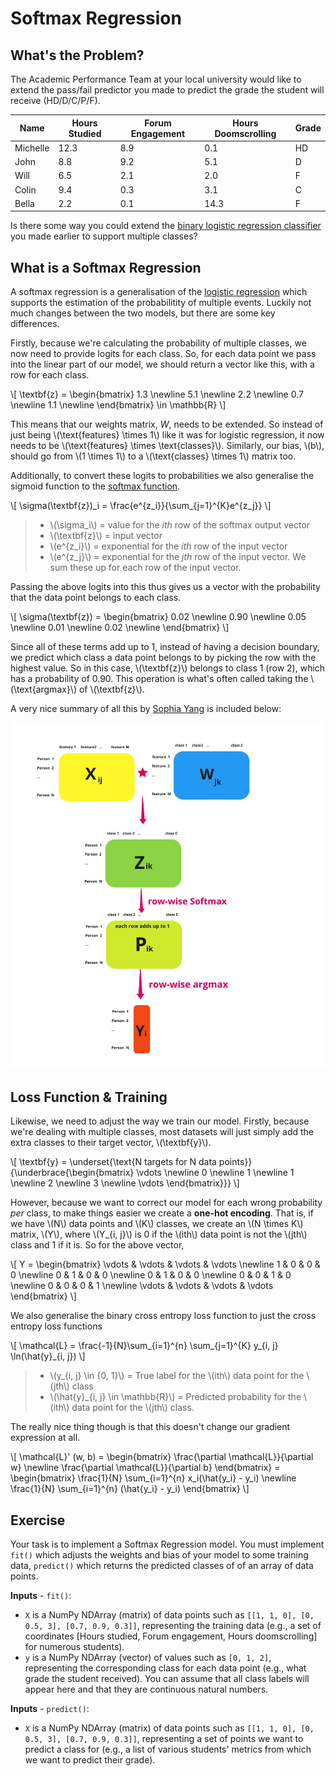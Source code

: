 # Softmax Regression

## What's the Problem?

The Academic Performance Team at your local university would like to extend the pass/fail predictor you made to predict the grade the student will receive (HD/D/C/P/F).

| Name     | Hours Studied | Forum Engagement | Hours Doomscrolling | Grade |
| -------- | ------------- | ---------------- | ------------------- | ----- |
| Michelle | 12.3          | 8.9              | 0.1                 | HD    |
| John     | 8.8           | 9.2              | 5.1                 | D     |
| Will     | 6.5           | 2.1              | 2.0                 | F     |
| Colin    | 9.4           | 0.3              | 3.1                 | C     |
| Bella    | 2.2           | 0.1              | 14.3                | F     |

Is there some way you could extend the [binary logistic regression classifier](logistic_regression.md) you made earlier to support multiple classes?

## What is a Softmax Regression

A softmax regression is a generalisation of the [logistic regression](logistic_regression.md) which supports the estimation of the probabilitity of multiple events. Luckily not much changes between the two models, but there are some key differences.

Firstly, because we're calculating the probability of multiple classes, we now need to provide logits for each class. So, for each data point we pass into the linear part of our model, we should return a vector like this, with a row for each class.

\\[
\textbf{z} = \begin{bmatrix}
1.3 \newline
5.1 \newline
2.2 \newline
0.7 \newline
1.1 \newline
\end{bmatrix} \in \mathbb{R}
\\]

This means that our weights matrix, $W$, needs to be extended. So instead of just being \\(\text{features} \times 1\\) like it was for logistic regression, it now needs to be \\(\text{features} \times \text{classes}\\). Similarly, our bias, \\(b\\), should go from \\(1 \times 1\\) to a \\(\text{classes} \times 1\\) matrix too.

Additionally, to convert these logits to probabilities we also generalise the sigmoid function to the [softmax function](https://www.wikiwand.com/en/Softmax_function).

\\[
\sigma(\textbf{z})\_i = \frac{e^{z_i}}{\sum_{j=1}^{K}e^{z_j}}
\\]

> - \\(\sigma_i\\) = value for the $ith$ row of the softmax output vector
> - \\(\textbf{z}\\) = input vector
> - \\(e^{z_i}\\) = exponential for the $ith$ row of the input vector
> - \\(e^{z_j}\\) = exponential for the $jth$ row of the input vector. We sum these up for each row of the input vector.

Passing the above logits into this thus gives us a vector with the probability that the data point belongs to each class.

\\[
\sigma(\textbf{z}) = \begin{bmatrix}
0.02 \newline
0.90 \newline
0.05 \newline
0.01 \newline
0.02 \newline
\end{bmatrix}
\\]

Since all of these terms add up to 1, instead of having a decision boundary, we predict which class a data point belongs to by picking the row with the highest value. So in this case, \\(\textbf{z}\\) belongs to class 1 (row 2), which has a probability of 0.90. This operation is what's often called taking the \\(\text{argmax}\\) of \\(\textbf{z}\\).

A very nice summary of all this by [Sophia Yang](https://towardsdatascience.com/multiclass-logistic-regression-from-scratch-9cc0007da372) is included below:

![Softmax Regression Summary](./imgs/softmax_regression.webp)

## Loss Function & Training

Likewise, we need to adjust the way we train our model. Firstly, because we're dealing with multiple classes, most datasets will just simply add the extra classes to their target vector, \\(\textbf{y}\\).

\\[
\textbf{y} =
\underset{\text{N targets for N data points}}{\underbrace{\begin{bmatrix}
\vdots \newline
0 \newline
1 \newline
1 \newline
2 \newline
3 \newline
\vdots
\end{bmatrix}}}
\\]

However, because we want to correct our model for each wrong probability _per_ class, to make things easier we create a **one-hot encoding**. That is, if we have \\(N\\) data points and \\(K\\) classes, we create an \\(N \times K\\) matrix, \\(Y\\), where \\(Y\_{i, j}\\) is 0 if the \\(ith\\) data point is not the \\(jth\\) class and 1 if it is. So for the above vector,

\\[
Y =
\begin{bmatrix}
\vdots & \vdots & \vdots & \vdots \newline
1 & 0 & 0 & 0 \newline
0 & 1 & 0 & 0 \newline
0 & 1 & 0 & 0 \newline
0 & 0 & 1 & 0 \newline
0 & 0 & 0 & 1 \newline
\vdots & \vdots & \vdots & \vdots
\end{bmatrix}
\\]

We also generalise the binary cross entropy loss function to just the cross entropy loss functions

\\[
\mathcal{L} = \frac{-1}{N}\sum_{i=1}^{n} \sum_{j=1}^{K} y_{i, j} \ln(\hat{y}_{i, j})
\\]

> - \\(y\_{i, j} \in {0, 1}\\) = True label for the \\(ith\\) data point for the \\(jth\\) class
> - \\(\hat{y}\_{i, j} \in \mathbb{R}\\) = Predicted probability for the \\(ith\\) data point for the \\(jth\\) class.

The really nice thing though is that this doesn't change our gradient expression at all.

\\[
\mathcal{L}' (w, b) = \begin{bmatrix}
\frac{\partial \mathcal{L}}{\partial w} \newline
\frac{\partial \mathcal{L}}{\partial b}
\end{bmatrix} = \begin{bmatrix}
\frac{1}{N} \sum_{i=1}^{n} x_i(\hat{y_i} - y_i) \newline
\frac{1}{N} \sum_{i=1}^{n} (\hat{y_i} - y_i)
\end{bmatrix}
\\]

## Exercise

Your task is to implement a Softmax Regression model. You must implement `fit()` which adjusts the weights and bias of your model to some training data, `predict()` which returns the predicted classes of of an array of data points.

**Inputs** - `fit()`:

- `X` is a NumPy NDArray (matrix) of data points such as `[[1, 1, 0], [0, 0.5, 3], [0.7, 0.9, 0.3]]`, representing the training data (e.g., a set of coordinates [Hours studied, Forum engagement, Hours doomscrolling] for numerous students).
- `y` is a NumPy NDArray (vector) of values such as `[0, 1, 2]`, representing the corresponding class for each data point (e.g., what grade the student received). You can assume that all class labels will appear here and that they are continuous natural numbers.

**Inputs** - `predict()`:

- `X` is a NumPy NDArray (matrix) of data points such as `[[1, 1, 0], [0, 0.5, 3], [0.7, 0.9, 0.3]]`, representing a set of points we want to predict a class for (e.g., a list of various students' metrics from which we want to predict their grade).
